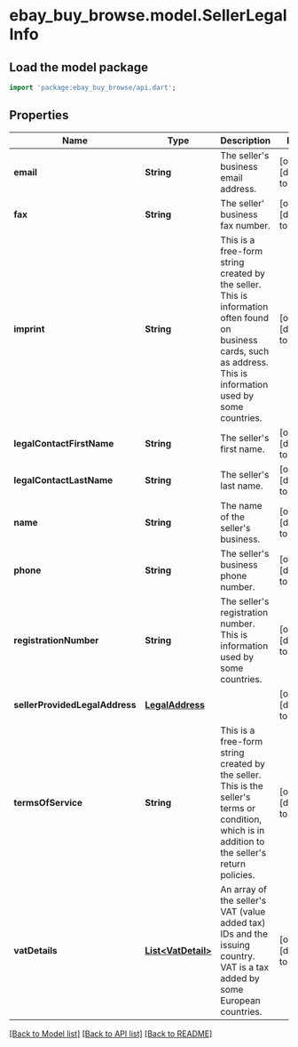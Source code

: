 # ebay_buy_browse.model.SellerLegalInfo

## Load the model package
```dart
import 'package:ebay_buy_browse/api.dart';
```

## Properties
Name | Type | Description | Notes
------------ | ------------- | ------------- | -------------
**email** | **String** | The seller&#39;s business email address. | [optional] [default to null]
**fax** | **String** | The seller&#39; business fax number. | [optional] [default to null]
**imprint** | **String** | This is a free-form string created by the seller. This is information often found on business cards, such as address. This is information used by some countries. | [optional] [default to null]
**legalContactFirstName** | **String** | The seller&#39;s first name. | [optional] [default to null]
**legalContactLastName** | **String** | The seller&#39;s last name. | [optional] [default to null]
**name** | **String** | The name of the seller&#39;s business. | [optional] [default to null]
**phone** | **String** | The seller&#39;s business phone number. | [optional] [default to null]
**registrationNumber** | **String** | The seller&#39;s registration number. This is information used by some countries. | [optional] [default to null]
**sellerProvidedLegalAddress** | [**LegalAddress**](LegalAddress.md) |  | [optional] [default to null]
**termsOfService** | **String** | This is a free-form string created by the seller. This is the seller&#39;s terms or condition, which is in addition to the seller&#39;s return policies. | [optional] [default to null]
**vatDetails** | [**List&lt;VatDetail&gt;**](VatDetail.md) | An array of the seller&#39;s VAT (value added tax) IDs and the issuing country. VAT is a tax added by some European countries. | [optional] [default to []]

[[Back to Model list]](../README.md#documentation-for-models) [[Back to API list]](../README.md#documentation-for-api-endpoints) [[Back to README]](../README.md)


